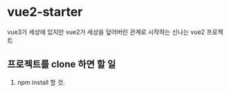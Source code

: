 # vue2-starter
vue3가 세상에 있지만 vue2가 세상을 덮어버린 관계로 시작하는 신나는 vue2 프로젝트

## 프로젝트를 clone 하면 할 일
1. npm install 할 것.